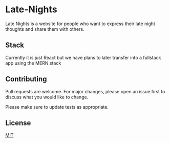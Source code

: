 # Late-Nights

Late Nights is a website for people who want to express their late night thoughts and share them with others.


## Stack

Currently it is just React but we have plans to later transfer into a fullstack app using the MERN stack


## Contributing
Pull requests are welcome. For major changes, please open an issue first to discuss what you would like to change.

Please make sure to update tests as appropriate.


## License
[MIT](https://choosealicense.com/licenses/mit/)
